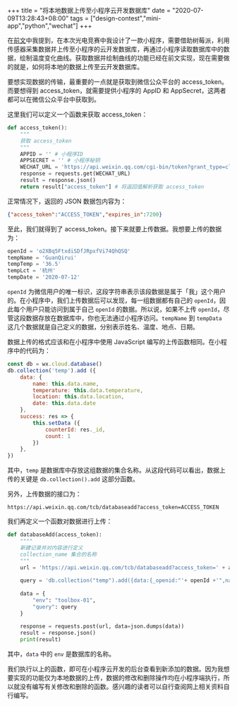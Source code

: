 +++
title = "将本地数据上传至小程序云开发数据库"
date = "2020-07-09T13:28:43+08:00"
tags = ["design-contest","mini-app","python","wechat"]
+++

在[前文](/tech/computer/insert-echart-into-wechat-mini-app/)中我提到，在本次光电竞赛中我设计了一款小程序，需要借助树莓派，利用传感器采集数据并上传至小程序的云开发数据库，再通过小程序读取数据库中的数据，绘制温度变化曲线。获取数据并绘制曲线的功能已经在前文实现，现在需要做的就是，如何将本地的数据上传至云开发数据库。

要想实现数据的传输，最重要的一点就是获取到微信公众平台的 access_token。而要想得到 access_token，就需要提供小程序的 AppID 和 AppSecret，这两者都可以在微信公众平台中获取到。

这里我们可以定义一个函数来获取 access_token：

```python
def access_token():
    """
    获取 access_token
    """
    APPID = '' # 小程序ID
    APPSECRET = '' # 小程序秘钥
    WECHAT_URL = 'https://api.weixin.qq.com/cgi-bin/token?grant_type=client_credential&appid=' + APPID + '&secret=' + APPSECRET
    response = requests.get(WECHAT_URL)
    result = response.json()
    return result["access_token"] # 将返回值解析获取 access_token
```

正常情况下，返回的 JSON 数据包内容为：

```json
{"access_token":"ACCESS_TOKEN","expires_in":7200}
```

至此，我们就得到了 access_token。接下来就要上传数据。我想要上传的数据为：

```python
openId = 'o2XBq5FtxdiSDfJRpxfVi74QhQSQ'
tempName = 'GuanQirui'
tempTemp = '36.5'
tempLct = '杭州'
tempDate = '2020-07-12'
```

`openId` 为微信用户的唯一标识，这段字符串表示该段数据是属于「我」这个用户的。在小程序中，我们上传数据后可以发现，每一组数据都有自己的 `openId`，因此每个用户只能访问到属于自己 `openId` 的数据。所以说，如果不上传 `openId`，尽管这段数据存放在数据库中，你也无法通过小程序访问。`tempName` 到 `tempData` 这几个数据就是自己定义的数据，分别表示姓名、温度、地点、日期。

数据上传的格式应该和在小程序中使用 JavaScript 编写的上传函数相同。在小程序中的代码为：

```javascript
const db = wx.cloud.database()
db.collection('temp').add ({
    data: {
        name: this.data.name,
        temperature: this.data.temperature,
        location: this.data.location,
        date: this.data.date
    },
    success: res => {
        this.setData ({
            counterId: res._id,
            count: 1
        })
    },
})
```
其中，`temp` 是数据库中存放这组数据的集合名称。从这段代码可以看出，数据上传的关键是 `db.collection().add` 这部分函数。

另外，上传数据的接口为：

```
https://api.weixin.qq.com/tcb/databaseadd?access_token=ACCESS_TOKEN
```

我们再定义一个函数对数据进行上传：

```python
def databaseAdd(access_token):
    """"
    新建记录并对内容进行定义
    collection_name 集合的名称
    """
    url = 'https://api.weixin.qq.com/tcb/databaseadd?access_token=' + access_token
    
    query = 'db.collection("temp").add({data:{_openid:"'+ openId +'",name:"'+ tempName +'",temperature:"'+ tempTemp +'",location: "'+ tempLct +'",date:"'+ tempDate +'"}})'
    
    data = {
        "env": "toolbox-01",
        "query": query
    }
    
    response = requests.post(url, data=json.dumps(data))
    result = response.json()
    print(result)
```

其中，`data` 中的 `env` 是数据库的名称。


我们执行以上的函数，即可在小程序云开发的后台查看到新添加的数据。因为我想要实现的功能仅为本地数据的上传，数据的修改和删除操作均在小程序端执行，所以就没有编写有关修改和删除的函数。感兴趣的读者可以自行查阅网上相关资料自行编写。
